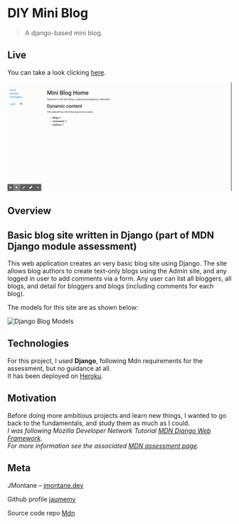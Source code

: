 # DIY Mini Blog
> A django-based mini blog.             

## Live
You can take a look clicking [here](https://mdn-django-diyblog.herokuapp.com/).

![](mdn_diyblog.gif)


## Overview

Basic blog site written in Django (part of MDN Django module assessment)
----
This web application creates an very basic blog site using Django. The site allows blog authors to create text-only blogs using the Admin site, and any logged in user to add comments via a form. Any user can list all bloggers, all blogs, and detail for bloggers and blogs (including comments for each blog).

The models for this site are as shown below:

![Django Blog Models](https://raw.githubusercontent.com/mdn/django-diy-blog/master/blog/static/images/diy_django_mini_blog_models.png)


## Technologies

For this project, I used **Django**, following Mdn requirements for the assessment, but no guidance at all.       
It has been deployed on [Heroku](https://www.heroku.com/).



## Motivation

Before doing more ambitious projects and learn new things, I wanted to go back to the fundamentals, and study them as much as I could.                  
_I was following Mozilla Developer Network Tutorial [MDN Django Web Framework](https://developer.mozilla.org/en-US/docs/Learn/Server-side/Django)._        
_For more information see the associated [MDN assessment page](https://github.com/mdn/django-diy-blog)._


## Meta

JMontane – [jmontane.dev](https://www.jmontane.dev)


Github profile [jaumemy](https://github.com/jaumemy/)


Source code repo [Mdn](https://github.com/mdn/django-diy-blog)
